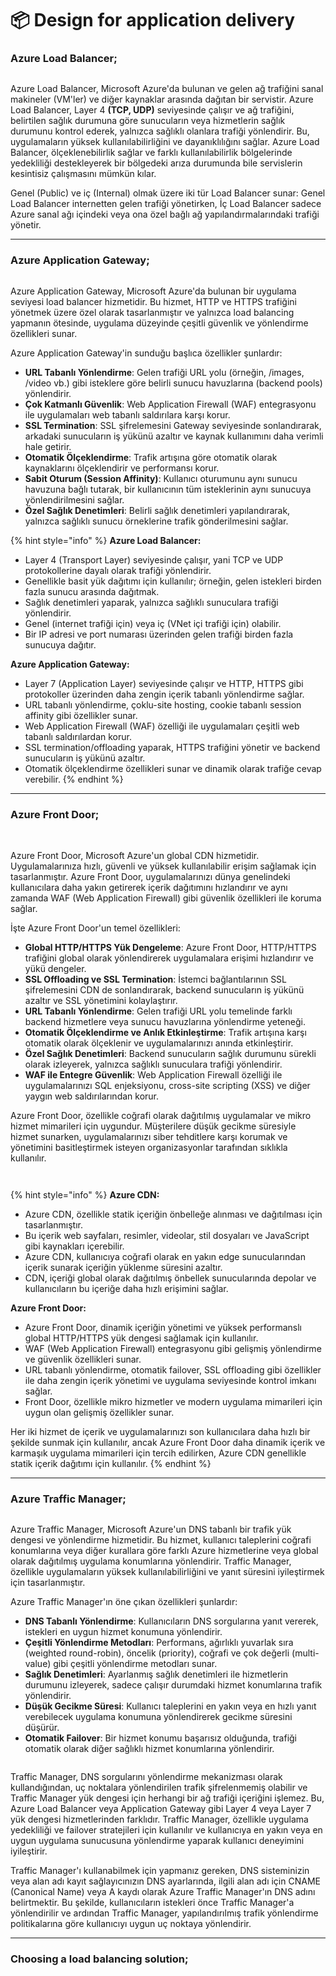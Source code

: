 # 📦 Design for application delivery

### Azure Load Balancer;

<figure><img src="../.gitbook/assets/load-balancer.png" alt=""><figcaption></figcaption></figure>

Azure Load Balancer, Microsoft Azure'da bulunan ve gelen ağ trafiğini sanal makineler (VM'ler) ve diğer kaynaklar arasında dağıtan bir servistir. Azure Load Balancer, Layer 4 **(TCP, UDP)** seviyesinde çalışır ve ağ trafiğini, belirtilen sağlık durumuna göre sunucuların veya hizmetlerin sağlık durumunu kontrol ederek, yalnızca sağlıklı olanlara trafiği yönlendirir. Bu, uygulamaların yüksek kullanılabilirliğini ve dayanıklılığını sağlar. Azure Load Balancer, ölçeklenebilirlik sağlar ve farklı kullanılabilirlik bölgelerinde yedekliliği destekleyerek bir bölgedeki arıza durumunda bile servislerin kesintisiz çalışmasını mümkün kılar.&#x20;

Genel (Public) ve iç (Internal) olmak üzere iki tür Load Balancer sunar: Genel Load Balancer internetten gelen trafiği yönetirken, İç Load Balancer sadece Azure sanal ağı içindeki veya ona özel bağlı ağ yapılandırmalarındaki trafiği yönetir.

***

### Azure Application Gateway;

<figure><img src="../.gitbook/assets/how-application-gateway-works.png" alt=""><figcaption></figcaption></figure>

Azure Application Gateway, Microsoft Azure'da bulunan bir uygulama seviyesi load balancer hizmetidir. Bu hizmet, HTTP ve HTTPS trafiğini yönetmek üzere özel olarak tasarlanmıştır ve yalnızca load balancing yapmanın ötesinde, uygulama düzeyinde çeşitli güvenlik ve yönlendirme özellikleri sunar.

Azure Application Gateway'in sunduğu başlıca özellikler şunlardır:

* **URL Tabanlı Yönlendirme**: Gelen trafiği URL yolu (örneğin, /images, /video vb.) gibi isteklere göre belirli sunucu havuzlarına (backend pools) yönlendirir.
* **Çok Katmanlı Güvenlik**: Web Application Firewall (WAF) entegrasyonu ile uygulamaları web tabanlı saldırılara karşı korur.
* **SSL Termination**: SSL şifrelemesini Gateway seviyesinde sonlandırarak, arkadaki sunucuların iş yükünü azaltır ve kaynak kullanımını daha verimli hale getirir.
* **Otomatik Ölçeklendirme**: Trafik artışına göre otomatik olarak kaynaklarını ölçeklendirir ve performansı korur.
* **Sabit Oturum (Session Affinity)**: Kullanıcı oturumunu aynı sunucu havuzuna bağlı tutarak, bir kullanıcının tüm isteklerinin aynı sunucuya yönlendirilmesini sağlar.
* **Özel Sağlık Denetimleri**: Belirli sağlık denetimleri yapılandırarak, yalnızca sağlıklı sunucu örneklerine trafik gönderilmesini sağlar.



{% hint style="info" %}
**Azure Load Balancer:**

* Layer 4 (Transport Layer) seviyesinde çalışır, yani TCP ve UDP protokollerine dayalı olarak trafiği yönlendirir.
* Genellikle basit yük dağıtımı için kullanılır; örneğin, gelen istekleri birden fazla sunucu arasında dağıtmak.
* Sağlık denetimleri yaparak, yalnızca sağlıklı sunuculara trafiği yönlendirir.
* Genel (internet trafiği için) veya iç (VNet içi trafiği için) olabilir.
* Bir IP adresi ve port numarası üzerinden gelen trafiği birden fazla sunucuya dağıtır.

**Azure Application Gateway:**

* Layer 7 (Application Layer) seviyesinde çalışır ve HTTP, HTTPS gibi protokoller üzerinden daha zengin içerik tabanlı yönlendirme sağlar.
* URL tabanlı yönlendirme, çoklu-site hosting, cookie tabanlı session affinity gibi özellikler sunar.
* Web Application Firewall (WAF) özelliği ile uygulamaları çeşitli web tabanlı saldırılardan korur.
* SSL termination/offloading yaparak, HTTPS trafiğini yönetir ve backend sunucuların iş yükünü azaltır.
* Otomatik ölçeklendirme özellikleri sunar ve dinamik olarak trafiğe cevap verebilir.
{% endhint %}

***

### Azure Front Door;

<figure><img src="../.gitbook/assets/general-architecture-full.png" alt=""><figcaption></figcaption></figure>

\
Azure Front Door, Microsoft Azure'un global CDN hizmetidir. Uygulamalarınıza hızlı, güvenli ve yüksek kullanılabilir erişim sağlamak için tasarlanmıştır. Azure Front Door, uygulamalarınızı dünya genelindeki kullanıcılara daha yakın getirerek içerik dağıtımını hızlandırır ve aynı zamanda WAF (Web Application Firewall) gibi güvenlik özellikleri ile koruma sağlar.

İşte Azure Front Door'un temel özellikleri:

* **Global HTTP/HTTPS Yük Dengeleme**: Azure Front Door, HTTP/HTTPS trafiğini global olarak yönlendirerek uygulamalara erişimi hızlandırır ve yükü dengeler.
* **SSL Offloading ve SSL Termination**: İstemci bağlantılarının SSL şifrelemesini CDN de sonlandırarak, backend sunucuların iş yükünü azaltır ve SSL yönetimini kolaylaştırır.
* **URL Tabanlı Yönlendirme**: Gelen trafiği URL yolu temelinde farklı backend hizmetlere veya sunucu havuzlarına yönlendirme yeteneği.
* **Otomatik Ölçeklendirme ve Anlık Etkinleştirme**: Trafik artışına karşı otomatik olarak ölçeklenir ve uygulamalarınızı anında etkinleştirir.
* **Özel Sağlık Denetimleri**: Backend sunucuların sağlık durumunu sürekli olarak izleyerek, yalnızca sağlıklı sunuculara trafiği yönlendirir.
* **WAF ile Entegre Güvenlik**: Web Application Firewall özelliği ile uygulamalarınızı SQL enjeksiyonu, cross-site scripting (XSS) ve diğer yaygın web saldırılarından korur.

Azure Front Door, özellikle coğrafi olarak dağıtılmış uygulamalar ve mikro hizmet mimarileri için uygundur. Müşterilere düşük gecikme süresiyle hizmet sunarken, uygulamalarınızı siber tehditlere karşı korumak ve yönetimini basitleştirmek isteyen organizasyonlar tarafından sıklıkla kullanılır.

<figure><img src="../.gitbook/assets/image (6).png" alt=""><figcaption></figcaption></figure>

<figure><img src="../.gitbook/assets/1_Ft5O2fS9yELy0HsR0II91g.png" alt=""><figcaption></figcaption></figure>

{% hint style="info" %}
**Azure CDN:**

* Azure CDN, özellikle statik içeriğin önbelleğe alınması ve dağıtılması için tasarlanmıştır.
* Bu içerik web sayfaları, resimler, videolar, stil dosyaları ve JavaScript gibi kaynakları içerebilir.
* Azure CDN, kullanıcıya coğrafi olarak en yakın edge sunucularından içerik sunarak içeriğin yüklenme süresini azaltır.
* CDN, içeriği global olarak dağıtılmış önbellek sunucularında depolar ve kullanıcıların bu içeriğe daha hızlı erişimini sağlar.



**Azure Front Door:**

* Azure Front Door, dinamik içeriğin yönetimi ve yüksek performanslı global HTTP/HTTPS yük dengesi sağlamak için kullanılır.
* WAF (Web Application Firewall) entegrasyonu gibi gelişmiş yönlendirme ve güvenlik özellikleri sunar.
* URL tabanlı yönlendirme, otomatik failover, SSL offloading gibi özellikler ile daha zengin içerik yönetimi ve uygulama seviyesinde kontrol imkanı sağlar.
* Front Door, özellikle mikro hizmetler ve modern uygulama mimarileri için uygun olan gelişmiş özellikler sunar.



Her iki hizmet de içerik ve uygulamalarınızı son kullanıcılara daha hızlı bir şekilde sunmak için kullanılır, ancak Azure Front Door daha dinamik içerik ve karmaşık uygulama mimarileri için tercih edilirken, Azure CDN genellikle statik içerik dağıtımı için kullanılır.
{% endhint %}

***

### Azure Traffic Manager;

<figure><img src="../.gitbook/assets/1__OhCMo2ggFY8tCbeBI-Q5w.png" alt=""><figcaption></figcaption></figure>

Azure Traffic Manager, Microsoft Azure'un DNS tabanlı bir trafik yük dengesi ve yönlendirme hizmetidir. Bu hizmet, kullanıcı taleplerini coğrafi konumlarına veya diğer kurallara göre farklı Azure hizmetlerine veya global olarak dağıtılmış uygulama konumlarına yönlendirir. Traffic Manager, özellikle uygulamaların yüksek kullanılabilirliğini ve yanıt süresini iyileştirmek için tasarlanmıştır.

Azure Traffic Manager'ın öne çıkan özellikleri şunlardır:

* **DNS Tabanlı Yönlendirme**: Kullanıcıların DNS sorgularına yanıt vererek, istekleri en uygun hizmet konumuna yönlendirir.
* **Çeşitli Yönlendirme Metodları**: Performans, ağırlıklı yuvarlak sıra (weighted round-robin), öncelik (priority), coğrafi ve çok değerli (multi-value) gibi çeşitli yönlendirme metodları sunar.
* **Sağlık Denetimleri**: Ayarlanmış sağlık denetimleri ile hizmetlerin durumunu izleyerek, sadece çalışır durumdaki hizmet konumlarına trafik yönlendirir.
* **Düşük Gecikme Süresi**: Kullanıcı taleplerini en yakın veya en hızlı yanıt verebilecek uygulama konumuna yönlendirerek gecikme süresini düşürür.
* **Otomatik Failover**: Bir hizmet konumu başarısız olduğunda, trafiği otomatik olarak diğer sağlıklı hizmet konumlarına yönlendirir.

<figure><img src="../.gitbook/assets/geographic.png" alt=""><figcaption></figcaption></figure>

Traffic Manager, DNS sorgularını yönlendirme mekanizması olarak kullandığından, uç noktalara yönlendirilen trafik şifrelenmemiş olabilir ve Traffic Manager yük dengesi için herhangi bir ağ trafiği içeriğini işlemez. Bu, Azure Load Balancer veya Application Gateway gibi Layer 4 veya Layer 7 yük dengesi hizmetlerinden farklıdır. Traffic Manager, özellikle uygulama yedekliliği ve failover stratejileri için kullanılır ve kullanıcıya en yakın veya en uygun uygulama sunucusuna yönlendirme yaparak kullanıcı deneyimini iyileştirir.

Traffic Manager'ı kullanabilmek için yapmanız gereken, DNS sisteminizin veya alan adı kayıt sağlayıcınızın DNS ayarlarında, ilgili alan adı için CNAME (Canonical Name) veya A kaydı olarak Azure Traffic Manager'ın DNS adını belirtmektir. Bu şekilde, kullanıcıların istekleri önce Traffic Manager'a yönlendirilir ve ardından Traffic Manager, yapılandırılmış trafik yönlendirme politikalarına göre kullanıcıyı uygun uç noktaya yönlendirir.

***

### Choosing a load balancing solution;

<figure><img src="../.gitbook/assets/load-balancing-decision-tree.png" alt=""><figcaption></figcaption></figure>
